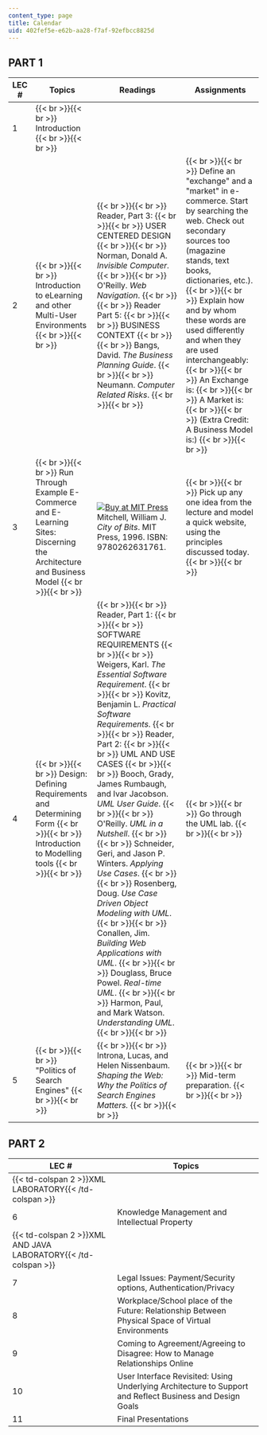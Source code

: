 ```yaml
---
content_type: page
title: Calendar
uid: 402fef5e-e62b-aa28-f7af-92efbcc8825d
---
```


PART 1
------

| LEC # | Topics | Readings | Assignments |
| --- | --- | --- | --- |
| 1 |  {{< br >}}{{< br >}} Introduction {{< br >}}{{< br >}}  | &nbsp; |
| 2 |  {{< br >}}{{< br >}} Introduction to eLearning and other Multi-User Environments {{< br >}}{{< br >}}  |  {{< br >}}{{< br >}} Reader, Part 3: {{< br >}}{{< br >}} USER CENTERED DESIGN {{< br >}}{{< br >}} Norman, Donald A. _Invisible Computer_. {{< br >}}{{< br >}} O'Reilly. _Web Navigation_. {{< br >}}{{< br >}} Reader Part 5: {{< br >}}{{< br >}} BUSINESS CONTEXT {{< br >}}{{< br >}} Bangs, David. _The Business Planning Guide_. {{< br >}}{{< br >}} Neumann. _Computer Related Risks_. {{< br >}}{{< br >}}  |  {{< br >}}{{< br >}} Define an "exchange" and a "market" in e-commerce. Start by searching the web. Check out secondary sources too (magazine stands, text books, dictionaries, etc.). {{< br >}}{{< br >}} Explain how and by whom these words are used differently and when they are used interchangeably: {{< br >}}{{< br >}} An Exchange is: {{< br >}}{{< br >}} A Market is: {{< br >}}{{< br >}} (Extra Credit: A Business Model is:) {{< br >}}{{< br >}}  |
| 3 |  {{< br >}}{{< br >}} Run Through Example E-Commerce and E-Learning Sites: Discerning the Architecture and Business Model {{< br >}}{{< br >}}  | [![Buy at MIT Press](/images/mp_logo.gif)](https://mitpress.mit.edu/9780262631761) Mitchell, William J. _City of Bits_. MIT Press, 1996. ISBN: 9780262631761. |  {{< br >}}{{< br >}} Pick up any one idea from the lecture and model a quick website, using the principles discussed today. {{< br >}}{{< br >}}  |
| 4 |  {{< br >}}{{< br >}} Design: Defining Requirements and Determining Form {{< br >}}{{< br >}} Introduction to Modelling tools {{< br >}}{{< br >}}  |  {{< br >}}{{< br >}} Reader, Part 1: {{< br >}}{{< br >}} SOFTWARE REQUIREMENTS {{< br >}}{{< br >}} Weigers, Karl. _The Essential Software Requirement_. {{< br >}}{{< br >}} Kovitz, Benjamin L. _Practical Software Requirements_. {{< br >}}{{< br >}} Reader, Part 2: {{< br >}}{{< br >}} UML AND USE CASES {{< br >}}{{< br >}} Booch, Grady, James Rumbaugh, and Ivar Jacobson. _UML User Guide_. {{< br >}}{{< br >}} O'Reilly. _UML in a Nutshell_. {{< br >}}{{< br >}} Schneider, Geri, and Jason P. Winters. _Applying Use Cases_. {{< br >}}{{< br >}} Rosenberg, Doug. _Use Case Driven Object Modeling with UML_. {{< br >}}{{< br >}} Conallen, Jim. _Building Web Applications with UML_. {{< br >}}{{< br >}} Douglass, Bruce Powel. _Real-time UML_. {{< br >}}{{< br >}} Harmon, Paul, and Mark Watson. _Understanding UML_. {{< br >}}{{< br >}}  |  {{< br >}}{{< br >}} Go through the UML lab. {{< br >}}{{< br >}}  |
| 5 |  {{< br >}}{{< br >}} "Politics of Search Engines" {{< br >}}{{< br >}}  |  {{< br >}}{{< br >}} Introna, Lucas, and Helen Nissenbaum. _Shaping the Web: Why the Politics of Search Engines Matters._ {{< br >}}{{< br >}}  |  {{< br >}}{{< br >}} Mid-term preparation. {{< br >}}{{< br >}}  

PART 2
------

| LEC # | Topics |
| --- | --- |
| {{< td-colspan 2 >}}XML LABORATORY{{< /td-colspan >}} ||
| 6 | Knowledge Management and Intellectual Property |
| {{< td-colspan 2 >}}XML AND JAVA LABORATORY{{< /td-colspan >}} ||
| 7 | Legal Issues: Payment/Security options, Authentication/Privacy |
| 8 | Workplace/School place of the Future: Relationship Between Physical Space of Virtual Environments |
| 9 | Coming to Agreement/Agreeing to Disagree: How to Manage Relationships Online |
| 10 | User Interface Revisited: Using Underlying Architecture to Support and Reflect Business and Design Goals |
| 11 | Final Presentations